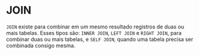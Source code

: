 # JOIN
`JOIN` existe para combinar em um mesmo resultado registros de duas ou mais tabelas. Esses tipos são: `INNER JOIN`, `LEFT JOIN` e `RIGHT JOIN`, para combinar duas ou mais tabelas, e `SELF JOIN`, quando uma tabela precisa ser combinada consigo mesma.
